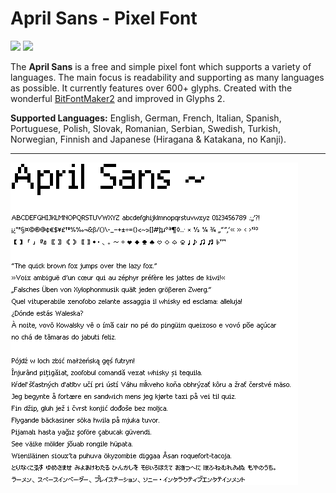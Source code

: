 # April Sans - Pixel Font

![](https://img.shields.io/badge/License-OFL%201.1-lightgrey.svg) ![](https://img.shields.io/badge/version-1.001-brightgreen.svg)

The **April Sans** is a free and simple pixel font which supports a variety of languages. The main focus is readability and supporting as many languages as possible. It currently features over 600+ glyphs. Created with the wonderful [BitFontMaker2](https://www.pentacom.jp/pentacom/bitfontmaker2/#) and improved in Glyphs 2.

**Supported Languages:** English, German, French, Italian, Spanish, Portuguese, Polish, Slovak, Romanian, Serbian, Swedish, Turkish, Norwegian, Finnish and Japanese (Hiragana & Katakana, no Kanji).

---

![](Examples/april-sans-example.png)
